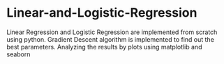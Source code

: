 # Linear-and-Logistic-Regression
Linear Regression and Logistic Regression are implemented from scratch using python. Gradient Descent algorithm is implemented to find out the best parameters. Analyzing the results by plots using matplotlib and seaborn 
